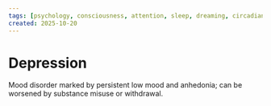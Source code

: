 ```yaml
---
tags: [psychology, consciousness, attention, sleep, dreaming, circadian-rhythms, psychoactive-drugs]
created: 2025-10-20
---
```

# Depression

Mood disorder marked by persistent low mood and anhedonia; can be worsened by substance misuse or withdrawal.
